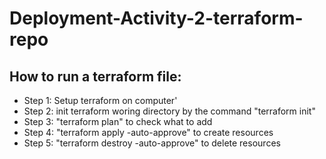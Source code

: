 # Deployment-Activity-2-terraform-repo


## How to run a terraform file:

- Step 1: Setup terraform on computer'
- Step 2: init terraform woring directory by the command "terraform init"
- Step 3: "terraform plan" to check what to add
- Step 4: "terraform apply -auto-approve" to create resources
- Step 5: "terraform destroy -auto-approve" to delete resources 